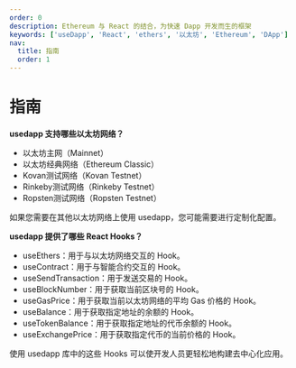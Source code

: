 ```yaml
---
order: 0
description: Ethereum 与 React 的结合，为快速 Dapp 开发而生的框架
keywords: ['useDapp', 'React', 'ethers', '以太坊', 'Ethereum', 'DApp']
nav:
  title: 指南
  order: 1
---
```


# 指南

**usedapp 支持哪些以太坊网络？**

- 以太坊主网（Mainnet）
- 以太坊经典网络（Ethereum Classic）
- Kovan测试网络（Kovan Testnet）
- Rinkeby测试网络（Rinkeby Testnet）
- Ropsten测试网络（Ropsten Testnet）

如果您需要在其他以太坊网络上使用 usedapp，您可能需要进行定制化配置。

**usedapp 提供了哪些 React Hooks？**

- useEthers：用于与以太坊网络交互的 Hook。
- useContract：用于与智能合约交互的 Hook。
- useSendTransaction：用于发送交易的 Hook。
- useBlockNumber：用于获取当前区块号的 Hook。
- useGasPrice：用于获取当前以太坊网络的平均 Gas 价格的 Hook。
- useBalance：用于获取指定地址的余额的 Hook。
- useTokenBalance：用于获取指定地址的代币余额的 Hook。
- useExchangePrice：用于获取指定代币的当前价格的 Hook。

使用 usedapp 库中的这些 Hooks 可以使开发人员更轻松地构建去中心化应用。

